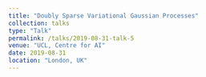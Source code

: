 ```yaml
---
title: "Doubly Sparse Variational Gaussian Processes"
collection: talks
type: "Talk"
permalink: /talks/2019-08-31-talk-5
venue: "UCL, Centre for AI"
date: 2019-08-31
location: "London, UK"
---
```

